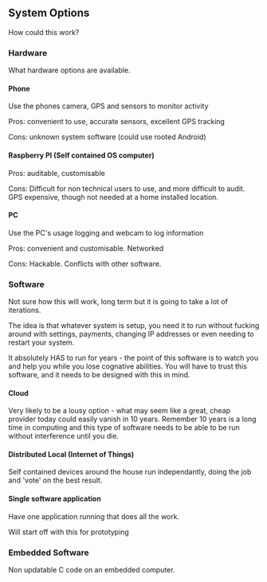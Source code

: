 
## System Options

How could this work?

### Hardware

What hardware options are available.

#### Phone

Use the phones camera, GPS and sensors to monitor activity

Pros: convenient to use, accurate sensors, excellent GPS tracking

Cons: unknown system software (could use rooted Android)

#### Raspberry PI (Self contained OS computer)

Pros: auditable, customisable

Cons: Difficult for non technical users to use, and more difficult to audit. GPS expensive, though not needed at a home installed location.


#### PC

Use the PC's usage logging and webcam to log information

Pros: convenient and customisable. Networked

Cons: Hackable. Conflicts with other software.


### Software

Not sure how this will work, long term but it is going to take a lot of iterations.

The idea is that whatever system is setup, you need it to run without fucking around
with settings, payments, changing IP addresses or even needing to restart your system.

It absolutely HAS to run for years - the point of this software is to watch you and 
help you while you lose cognative abilities. You will have to trust this software, and 
it needs to be designed with this in mind.


#### Cloud

Very likely to be a lousy option - what may seem like a great, cheap provider 
today could easily vanish in 10 years. Remember 10 years is a long time in computing and 
this type of software needs to be able to be run without interference until you die.


#### Distributed Local (Internet of Things)

Self contained devices around the house run independantly, doing the job and 'vote' on 
the best result.


#### Single software application

Have one application running that does all the work.

Will start off with this for prototyping


### Embedded Software

Non updatable C code on an embedded computer.



 
